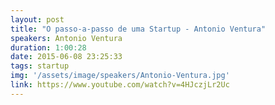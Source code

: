 ```yaml
---
layout: post
title: "O passo-a-passo de uma Startup - Antonio Ventura"
speakers: Antonio Ventura
duration: 1:00:28
date: 2015-06-08 23:25:33
tags: startup
img: '/assets/image/speakers/Antonio-Ventura.jpg'
link: https://www.youtube.com/watch?v=4HJczjLr2Uc
---
```

